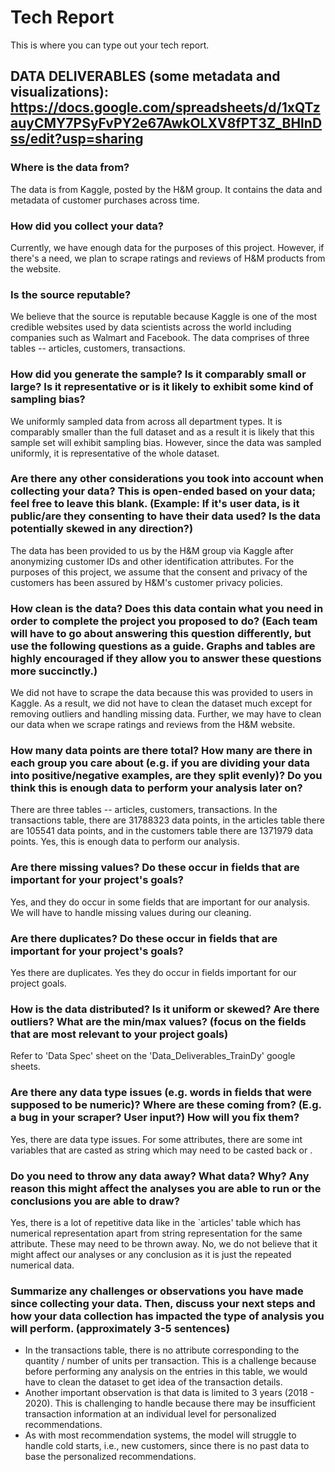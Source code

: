 # Tech Report
This is where you can type out your tech report.

## DATA DELIVERABLES (some metadata and visualizations): https://docs.google.com/spreadsheets/d/1xQTzauyCMY7PSyFvPY2e67AwkOLXV8fPT3Z_BHlnDss/edit?usp=sharing

### Where is the data from?
The data is from Kaggle, posted by the H&M group. It contains the data and metadata of customer purchases across time. 

### How did you collect your data?
Currently, we have enough data for the purposes of this project. However, if there's a need, we plan to scrape ratings and reviews of H&M products from the website.

### Is the source reputable?
We believe that the source is reputable because Kaggle is one of the most credible websites used by data scientists across the world including companies such as Walmart and Facebook. The data comprises of three tables -- articles, customers, transactions. 

### How did you generate the sample? Is it comparably small or large? Is it representative or is it likely to exhibit some kind of sampling bias?
We uniformly sampled data from across all department types. It is comparably smaller than the full dataset and as a result it is likely that this sample set will exhibit sampling bias. However, since the data was sampled uniformly, it is representative of the whole dataset.

### Are there any other considerations you took into account when collecting your data? This is open-ended based on your data; feel free to leave this blank. (Example: If it's user data, is it public/are they consenting to have their data used? Is the data potentially skewed in any direction?)
The data has been provided to us by the H&M group via Kaggle after anonymizing customer IDs and other identification attributes. For the purposes of this project, we assume that the consent and privacy of the customers has been assured by H&M's customer privacy policies. 

### How clean is the data? Does this data contain what you need in order to complete the project you proposed to do? (Each team will have to go about answering this question differently, but use the following questions as a guide. Graphs and tables are highly encouraged if they allow you to answer these questions more succinctly.)
We did not have to scrape the data because this was provided to users in Kaggle. As a result, we did not have to clean the dataset much except for removing outliers and handling missing data. Further, we may have to clean our data when we scrape ratings and reviews from the H&M website.


### How many data points are there total? How many are there in each group you care about (e.g. if you are dividing your data into positive/negative examples, are they split evenly)? Do you think this is enough data to perform your analysis later on?
There are three tables -- articles, customers, transactions. In the transactions table, there are 31788323 data points, in the articles table there are 105541 data points, and in the customers table there are 1371979 data points. 
Yes, this is enough data to perform our analysis.

### Are there missing values? Do these occur in fields that are important for your project's goals?
Yes, and they do occur in some fields that are important for our analysis. We will have to handle missing values during our cleaning.

### Are there duplicates? Do these occur in fields that are important for your project's goals?
Yes there are duplicates. Yes they do occur in fields important for our project goals.

### How is the data distributed? Is it uniform or skewed? Are there outliers? What are the min/max values? (focus on the fields that are most relevant to your project goals)
Refer to 'Data Spec' sheet on the 'Data_Deliverables_TrainDy' google sheets.

### Are there any data type issues (e.g. words in fields that were supposed to be numeric)? Where are these coming from? (E.g. a bug in your scraper? User input?) How will you fix them?
Yes, there are data type issues. For some attributes, there are some int variables that are casted as string which may need to be casted back or .

### Do you need to throw any data away? What data? Why? Any reason this might affect the analyses you are able to run or the conclusions you are able to draw?
Yes, there is a lot of repetitive data like in the `articles' table which has numerical representation apart from string representation for the same attribute. These may need to be thrown away.
No, we do not believe that it might affect our analyses or any conclusion as it is just the repeated numerical data.

### Summarize any challenges or observations you have made since collecting your data. Then, discuss your next steps and how your data collection has impacted the type of analysis you will perform. (approximately 3-5 sentences)
- In the transactions table, there is no attribute corresponding to the quantity / number of units per transaction. This is a challenge because before performing any analysis on the entries in this table, we would have to clean the dataset to get idea of the transaction details.
- Another important observation is that data is limited to 3 years (2018 - 2020). This is challenging to handle because there may be insufficient transaction information at an individual level for personalized recommendations. 
- As with most recommendation systems, the model will struggle to handle cold starts, i.e., new customers, since there is no past data to base the personalized recommendations.
